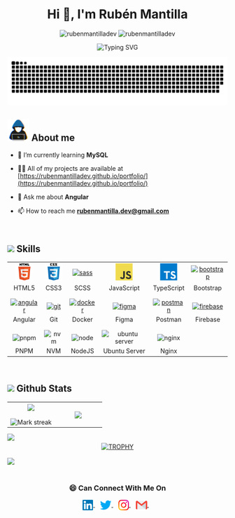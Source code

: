 <h1 align="center">Hi 👋, I'm Rubén Mantilla</h1>

<!-- Views -->
<p align="center"> 
  <img src="https://komarev.com/ghpvc/?username=rubenmantilladev&label=Profile%20views&color=0e75b6&style=flat" alt="rubenmantilladev" />
  <img src="https://img.shields.io/github/followers/rubenmantilladev?label=Followers" alt="rubenmantilladev" />
</p>

<!-- Greeting -->
<p align="center">
  <img src="https://readme-typing-svg.demolab.com?font=Fira+Code&pause=1000&random=false&width=435&lines=A+Peruvian+frontend+developer...%F0%9F%92%9D;With+knowledge+in+Angular;Continuous+and+self-taught+learner;Open+source+lover" alt="Typing SVG" />
</p>

<!--- snake -->
<div align="center">
  <img  src="https://github.com/1999AZZAR/1999AZZAR/blob/main/resources/img/grid-snake.svg"
       alt="snake" /></a>
</div>

## <picture><img src = "https://github.com/0xAbdulKhalid/0xAbdulKhalid/raw/main/assets/mdImages/about_me.gif" width = 50px></picture> <b>About me</b>


- 🌱 I’m currently learning **MySQL**

- 👨‍💻 All of my projects are available at
[https://rubenmantilladev.github.io/portfolio/](https://rubenmantilladev.github.io/portfolio/)

- 💬 Ask me about **Angular**

- 📫 How to reach me **rubenmantilla.dev@gmail.com**

<br>

## <img src="https://media2.giphy.com/media/QssGEmpkyEOhBCb7e1/giphy.gif?cid=ecf05e47a0n3gi1bfqntqmob8g9aid1oyj2wr3ds3mg700bl&rid=giphy.gif" width ="25"> <b>Skills</b>

  <table align="center">
    <tr>
      <td align="center">
        <a href="https://www.w3.org/html/" target="_blank" rel="noreferrer">
          <img src="https://raw.githubusercontent.com/devicons/devicon/master/icons/html5/html5-original-wordmark.svg"
            alt="html5" width="40" height="40" />
        </a>
      </td>
      <td align="center">
        <a href="https://www.w3schools.com/css/" target="_blank" rel="noreferrer">
          <img src="https://raw.githubusercontent.com/devicons/devicon/master/icons/css3/css3-original-wordmark.svg"
            alt="css3" width="40" height="40" />
        </a>
      </td>
      <td align="center">
        <a href="https://sass-lang.com" target="_blank" rel="noreferrer">
          <img src="https://www.svgrepo.com/show/374067/scss2.svg" alt="sass"
            width="40" height="40" />
        </a>
      </td>
      <td align="center">
        <a href="https://developer.mozilla.org/en-US/docs/Web/JavaScript" target="_blank" rel="noreferrer">
          <img src="https://raw.githubusercontent.com/devicons/devicon/master/icons/javascript/javascript-original.svg"
            alt="javascript" width="40" height="40" />
        </a>
      </td>
      <td align="center">
        <a href="https://www.typescriptlang.org/" target="_blank" rel="noreferrer">
          <img src="https://raw.githubusercontent.com/devicons/devicon/master/icons/typescript/typescript-original.svg"
            alt="typescript" width="40" height="40" />
        </a>
      </td>
      <td align="center">
        <a href="https://getbootstrap.com" target="_blank" rel="noreferrer">
          <img src="https://www.svgrepo.com/show/353498/bootstrap.svg"
            alt="bootstrap" width="40" height="40" />
        </a>
      </td>
    </tr>
    <tr>
      <td align="center">
        HTML5
      </td>
      <td align="center">
        CSS3
      </td>
      <td align="center">
        SCSS
      </td>
      <td align="center">
        JavaScript
      </td>
      <td align="center">
        TypeScript
      </td>
      <td align="center">
        Bootstrap
      </td>
    </tr>
    <!-- Rows (start) -->
    <tr>
      <td colspan="6"></td>
    </tr>
    <tr>
      <td colspan="6"></td>
    </tr>
    <!-- Rows (end) -->
    <tr>
      <td align="center">
        <a href="https://angular.dev" target="_blank" rel="noreferrer">
          <img src="https://www.svgrepo.com/show/353396/angular-icon.svg" alt="angular" with="40" height="40" />
        </a>
      </td>
      <td align="center">
        <a href="https://git-scm.com/" target="_blank" rel="noreferrer">
          <img src="https://www.vectorlogo.zone/logos/git-scm/git-scm-icon.svg" alt="git" width="40" height="40" />
        </a>
      </td>
      <td align="center">
        <a href="https://www.docker.com/" target="_blank" rel="noreferrer">
          <img src="https://www.svgrepo.com/show/448221/docker.svg"
            alt="docker" width="40" height="40" />
        </a>
      </td>
      <td align="center">
        <a href="https://www.figma.com/" target="_blank" rel="noreferrer">
          <img src="https://www.vectorlogo.zone/logos/figma/figma-icon.svg" alt="figma" width="40" height="40" />
        </a>
      </td>
      <td align="center">
        <a href="https://postman.com" target="_blank" rel="noreferrer">
          <img src="https://www.vectorlogo.zone/logos/getpostman/getpostman-icon.svg" alt="postman" width="40" height="40" />
        </a>
      </td>
      <td align="center">
        <a href="https://firebase.google.com/" target="_blank" rel="noreferrer">
          <img src="https://www.vectorlogo.zone/logos/firebase/firebase-icon.svg" alt="firebase" width="40" height="40" />
        </a>
      </td>
    </tr>
    <tr>
      <td align="center">
        Angular
      </td>
      <td align="center">
        Git
      </td>
      <td align="center">
        Docker
      </td>
      <td align="center">
        Figma
      </td>
      <td align="center">
        Postman
      </td>
      <td align="center">
        Firebase
      </td>
    </tr>
    <!-- Rows (start) -->
    <tr>
      <td colspan="6"></td>
    </tr>
    <tr>
      <td colspan="6"></td>
    </tr>
    <!-- Rows (end) -->
    <tr>
      <td align="center">
        <img src="https://www.svgrepo.com/show/373778/light-pnpm.svg" alt="pnpm" width="40" height="40" />
      </td>
      <td align="center">
        <img src="https://www.svgrepo.com/show/255690/ssd.svg" alt="nvm" width="40" height="40" />
      </td>
      <td align="center">
        <img src="https://www.svgrepo.com/show/378837/node.svg" alt="node" width="40" height="40" />
      </td>
      <td align="center">
        <img src="https://www.svgrepo.com/show/349544/ubuntu.svg" alt="ubuntu server" width="40" height="40" />
      </td>
      <td align="center">
        <img src="https://www.svgrepo.com/show/354115/nginx.svg" alt="nginx" width="40" height="40" />
      </td>
    </tr>
    <tr>
      <td align=center>
        PNPM
      </td>
      <td align=center>
        NVM
      </td>
      <td align=center>
        NodeJS
      </td>
      <td align=center>
        Ubuntu Server
      </td>
      <td align=center>
        Nginx
      </td>
    </tr>
    
  </table>

<br/>

## <img src="https://media.giphy.com/media/iY8CRBdQXODJSCERIr/giphy.gif" width="35"><b> Github Stats </b>

<!--- stats (start) -->
<div align="center">
  <table align="center">
    <tr border="none">
      <td width="50%" align="center">
      <img  align="center"  src="https://github-readme-stats.vercel.app/api?username=rubenmantilladev&theme=dark&show_icons=true&count_private=true" />
      <br></br>
      <img  title="🔥 Get streak stats for your profile at git.io/streak-stats" alt="Mark streak" src="https://github-readme-streak-stats.herokuapp.com/?user=rubenmantilladev&theme=dark&hide_border=false" /> 
      </td>
      <td width="50%" align="center">
        <img  align="center"  src="https://github-readme-stats.anuraghazra1.vercel.app/api/top-langs/?username=rubenmantilladev&theme=dark&hide_border=false&no-bg=true&no-frame=true&langs_count=10"/>
      </td>
  </tr>
  </table>
</div>
<!--- stats (start) -->

<!--horizontal divider(gradiant)-->
<img src="https://user-images.githubusercontent.com/73097560/115834477-dbab4500-a447-11eb-908a-139a6edaec5c.gif">

<br>

<!--- trophy (start) -->
<div align=center>
  <a href="https://github.com/ryo-ma/github-profile-trophy" title="Go to Source">
      <img align="center" width=84% src="https://github-profile-trophy.vercel.app/?username=rubenmantilladev&theme=radical&row=1&column=7&margin-h=15&margin-w=5&no-bg=true" alt="TROPHY" />
    </a>
</div>

<br>

<!--horizontal divider(gradiant)-->
<img src="https://user-images.githubusercontent.com/73097560/115834477-dbab4500-a447-11eb-908a-139a6edaec5c.gif">

<br>
<br>

<div align="center">
	<h3><b>😄 Can Connect With Me On</b></h3>
</div>
<p align="center">
	<a href="https://www.linkedin.com/in/ruben-mantilla/" target="_blank">
  <img align="center" alt="Rubén Mantilla | Linkedin" width="24px" src="https://github.com/SatYu26/SatYu26/blob/master/Assets/Linkedin.svg" />
	</a> &nbsp;&nbsp;
	<a href="https://twitter.com/rubendevelop" target="_blank">
	  <img align="center" alt="Rubén Mantilla | Twitter" width="26px" src="https://github.com/SatYu26/SatYu26/blob/master/Assets/Twitter.svg" />
	</a> &nbsp;&nbsp;
	<a href="https://www.instagram.com/irvinrmq/" target="_blank">
	  <img align="center" alt="Rubén Mantilla | Instagram" width="24px" src="https://github.com/SatYu26/SatYu26/blob/master/Assets/Instagram.svg" />
	</a> &nbsp;&nbsp;
	<a href="mailto:rubenmantilla.dev@gmail.com">
	  <img align="center" alt="Rubén Mantilla | Gmail" width="26px" src="https://github.com/SatYu26/SatYu26/blob/master/Assets/Gmail.svg" />
	</a> &nbsp;&nbsp;
<p>

<br>
<br>
